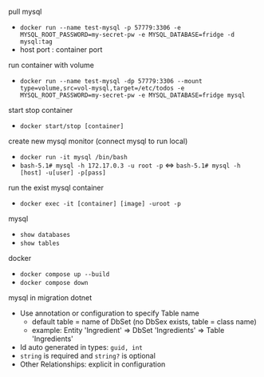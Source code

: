 ﻿pull mysql
- `docker run --name test-mysql -p 57779:3306 -e MYSQL_ROOT_PASSWORD=my-secret-pw -e MYSQL_DATABASE=fridge -d mysql:tag`
- host port : container port

run container with volume
- `docker run --name test-mysql -dp 57779:3306 --mount type=volume,src=vol-mysql,target=/etc/todos -e MYSQL_ROOT_PASSWORD=my-secret-pw -e MYSQL_DATABASE=fridge mysql`

start stop container
- `docker start/stop [container]`

create new mysql monitor (connect mysql to run local)
- `docker run -it mysql /bin/bash`
- `bash-5.1# mysql -h 172.17.0.3 -u root -p` <=> `bash-5.1# mysql -h [host] -u[user] -p[pass]`

run the exist mysql container
- `docker exec -it [container] [image] -uroot -p`

mysql
- `show databases`
- `show tables`

docker
- `docker compose up --build`
- `docker compose down`



mysql in migration dotnet
- Use annotation or configuration to specify Table name 
	- default table = name of DbSet (no DbSex exists, table = class name)
	- example: Entity 'Ingredient' => DbSet 'Ingredients' => Table 'Ingredients'
- Id auto generated in types: `guid, int`
- `string` is required and `string?` is optional
- Other Relationships: explicit in configuration